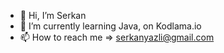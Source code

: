 - 👋 Hi, I’m Serkan
- 🌱 I’m currently learning Java, on Kodlama.io
- 📫 How to reach me => serkanyazli@gmail.com

<!---
imserkanY/imserkanY is a special ✨ repository because its `README.md` (this file) appears on your GitHub profile.
You can click te Prevw link totake a look at your change

https://img.shields.io/badge/dynamic/json?url=<URL>&label=<LABEL>&query=<$.DATA.SUBDATA>&color=<COLOR>&prefix=<PREFIX>&suffix=<SUFFIX>
--->
